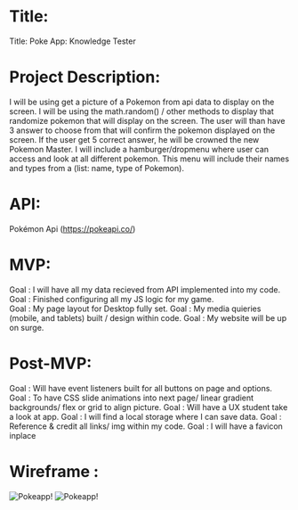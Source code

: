 # Title:

Title: Poke App: Knowledge Tester

# Project Description:

I will be using get a picture of a Pokemon from api data to display on the screen. I will be using the math.random() / other methods to display that randomize pokemon that will display on the screen. The user will than have 3 answer to choose from that will confirm the pokemon displayed on the screen. If the user get 5 correct answer, he will be crowned the new Pokemon Master. I will include a hamburger/dropmenu where user can access and look at all different pokemon. This menu will include their names and types from a (list: name, type of Pokemon).

# API:

Pokémon Api (https://pokeapi.co/)

# MVP:

Goal : I will have all my data recieved from API implemented into my code.  
Goal : Finished configuring all my JS logic for my game.  
Goal : My page layout for Desktop fully set.
Goal : My media quieries (mobile, and tablets) built / design within code.
Goal : My website will be up on surge.

# Post-MVP:

Goal : Will have event listeners built for all buttons on page and options.  
Goal : To have CSS slide animations into next page/ linear gradient backgrounds/ flex or grid to align picture.
Goal : Will have a UX student take a look at app.
Goal : I will find a local storage where I can save data.
Goal : Reference & credit all links/ img within my code.
Goal : I will have a favicon inplace

# Wireframe :

![Pokeapp!](https://res.cloudinary.com/dzwjxdnjs/image/upload/v1583717722/Pokemon-HP-WF_sn8mbr.png)
![Pokeapp!](https://res.cloudinary.com/dzwjxdnjs/image/upload/v1583717615/Pokemon-Game-WF_h1k8pm.png)
